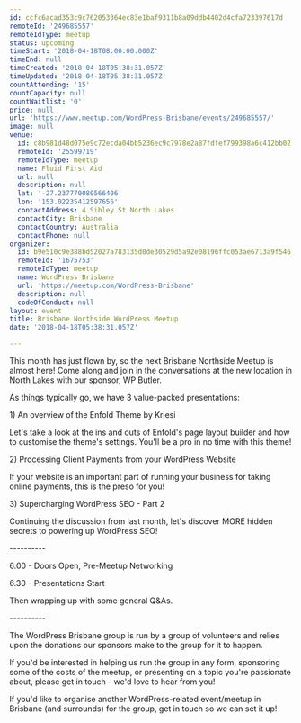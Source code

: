 ```yaml
---
id: ccfc6acad353c9c762053364ec83e1baf9311b8a09ddb4402d4cfa723397617d
remoteId: '249685557'
remoteIdType: meetup
status: upcoming
timeStart: '2018-04-18T08:00:00.000Z'
timeEnd: null
timeCreated: '2018-04-18T05:38:31.057Z'
timeUpdated: '2018-04-18T05:38:31.057Z'
countAttending: '15'
countCapacity: null
countWaitlist: '0'
price: null
url: 'https://www.meetup.com/WordPress-Brisbane/events/249685557/'
image: null
venue:
  id: c8b981d48d075e9c72ecda04bb5236ec9c7978e2a87fdfef799398a6c412bb02
  remoteId: '25599719'
  remoteIdType: meetup
  name: Fluid First Aid
  url: null
  description: null
  lat: '-27.237770080566406'
  lon: '153.02235412597656'
  contactAddress: 4 Sibley St North Lakes
  contactCity: Brisbane
  contactCountry: Australia
  contactPhone: null
organizer:
  id: b9e510c9e388bd52027a783135d0de30529d5a92e08196ffc053ae6713a9f546
  remoteId: '1675753'
  remoteIdType: meetup
  name: WordPress Brisbane
  url: 'https://meetup.com/WordPress-Brisbane'
  description: null
  codeOfConduct: null
layout: event
title: Brisbane Northside WordPress Meetup
date: '2018-04-18T05:38:31.057Z'

---
```

<p>This month has just flown by, so the next Brisbane Northside Meetup is almost here! Come along and join in the conversations at the new location in North Lakes with our sponsor, WP Butler.</p> <p>As things typically go, we have 3 value-packed presentations:</p> <p>1) An overview of the Enfold Theme by Kriesi</p> <p>Let's take a look at the ins and outs of Enfold's page layout builder and how to customise the theme's settings. You'll be a pro in no time with this theme!</p> <p>2) Processing Client Payments from your WordPress Website</p> <p>If your website is an important part of running your business for taking online payments, this is the preso for you!</p> <p>3) Supercharging WordPress SEO - Part 2</p> <p>Continuing the discussion from last month, let's discover MORE hidden secrets to powering up WordPress SEO!</p> <p>----------</p> <p>6.00 - Doors Open, Pre-Meetup Networking</p> <p>6.30 - Presentations Start</p> <p>Then wrapping up with some general Q&amp;As.</p> <p>----------</p> <p>The WordPress Brisbane group is run by a group of volunteers and relies upon the donations our sponsors make to the group for it to happen.</p> <p>If you'd be interested in helping us run the group in any form, sponsoring some of the costs of the meetup, or presenting on a topic you're passionate about, please get in touch - we'd love to hear from you!</p> <p>If you'd like to organise another WordPress-related event/meetup in Brisbane (and surrounds) for the group, get in touch so we can set it up!</p>
